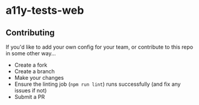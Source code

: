 # a11y-tests-web

## Contributing
If you'd like to add your own config for your team, or contribute to this repo in some other way...
- Create a fork
- Create a branch
- Make your changes
- Ensure the linting job (`npm run lint`) runs successfully (and fix any issues if not)
- Submit a PR
